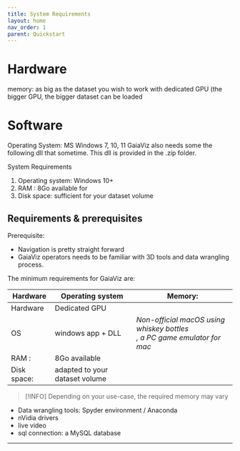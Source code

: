 ```yaml
---
title: System Requirements
layout: home
nav_order: 1
parent: Quickstart
---
```

# Hardware

memory: as big as the dataset you wish to work with
dedicated GPU (the bigger GPU, the bigger dataset can be loaded


# Software

Operating System: MS Windows 7, 10, 11
GaiaViz also needs some the following dll that sometime.
This dll is provided in the .zip folder.

System Requirements
1. Operating system: Windows 10+ 
2. RAM : 8Go available for
3. Disk space: sufficient for your dataset volume
## Requirements & prerequisites

Prerequisite:
- Navigation is pretty straight forward
- GaiaViz operators needs to be familiar with 3D tools and data wrangling process.

The minimum requirements for GaiaViz are:

| Hardware    | Operating system               | Memory:                                                                    |
| ----------- | ------------------------------ | -------------------------------------------------------------------------- |
| Hardware    | Dedicated GPU                  |                                                                            |
| OS          | windows app + DLL              | *Non-official macOS using whiskey bottles<br>, a PC game emulator for mac* |
| RAM :       | 8Go available                  |                                                                            |
| Disk space: | adapted to your dataset volume |                                                                            |

> [!INFO] 
> Depending on your use-case, the required memory may vary


- Data wrangling tools: Spyder environment / Anaconda 
- nVidia drivers
- live video 
- sql connection: a MySQL database 

-------------------------

